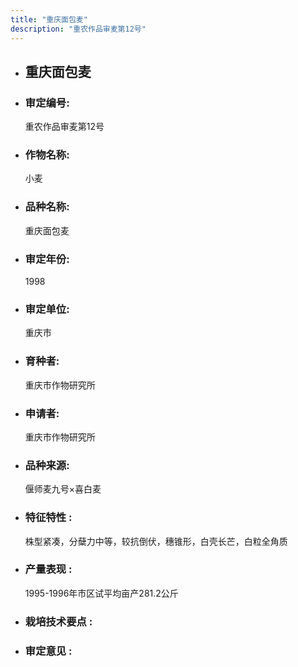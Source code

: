 ```yaml
---
title: "重庆面包麦"
description: "重农作品审麦第12号"
---
```

* ## 重庆面包麦
* ###  审定编号:  
   重农作品审麦第12号

*  ### 作物名称:  
   小麦

*   ###  品种名称: 
    重庆面包麦

*   ### 审定年份: 
    1998

*   ### 审定单位:  
    重庆市

*   ### 育种者:  
    重庆市作物研究所

*   ### 申请者:  
    重庆市作物研究所

*   ### 品种来源:  
    偃师麦九号×喜白麦

*   ### 特征特性 : 
    株型紧凑，分蘖力中等，较抗倒伏，穗锥形，白壳长芒，白粒全角质

*   ### 产量表现 : 
    1995-1996年市区试平均亩产281.2公斤

*   ### 栽培技术要点 : 
    

*   ### 审定意见 : 
    
